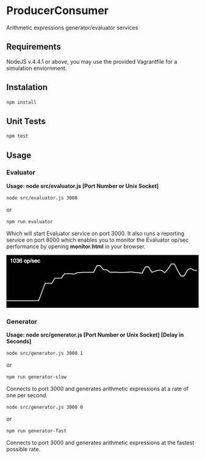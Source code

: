 # ProducerConsumer
Arithmetic expressions generator/evaluator services

## Requirements

NodeJS v.4.4.1 or above, you may use the provided Vagrantfile for a simulation enviornment.

## Instalation

```bash
npm install
```

## Unit Tests

```bash
npm test
```

## Usage

### Evaluator

**Usage: node src/evaluator.js [Port Number or Unix Socket]**

```bash
node src/evaluator.js 3000
```

or

```bash
npm run evaluator
```

Which will start Evaluator service on port 3000.
It also runs a reporting service on port 8000 which enables you to monitor the Evaluator op/sec performance by opening **monitor.html** in your browser.

![Alt text](/monitor.png?raw=true "Evaluator Monitor")

### Generator

**Usage: node src/generator.js [Port Number or Unix Socket] [Delay in Seconds]**

```bash
node src/generator.js 3000 1
```

or

```bash
npm run generator-slow
```

Connects to port 3000 and generates arithmetic expressions at a rate of one per second.

```bash
node src/generator.js 3000 0
```

or

```bash
npm run generator-fast
```

Connects to port 3000 and generates arithmetic expressions at the fastest possible rate.

